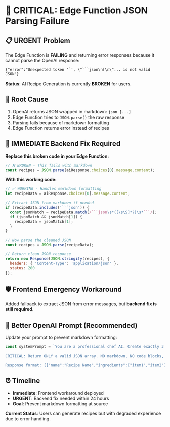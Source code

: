 # 🚨 CRITICAL: Edge Function JSON Parsing Failure

## 📋 **URGENT Problem**
The Edge Function is **FAILING** and returning error responses because it cannot parse the OpenAI response:

```
{"error":"Unexpected token '`', \"```json\n[\n\"... is not valid JSON"}
```

**Status**: AI Recipe Generation is currently **BROKEN** for users.

## 🎯 **Root Cause**
1. OpenAI returns JSON wrapped in markdown: ````json [...] ````
2. Edge Function tries to `JSON.parse()` the raw response
3. Parsing fails because of markdown formatting
4. Edge Function returns error instead of recipes

## 🔧 **IMMEDIATE Backend Fix Required**

**Replace this broken code in your Edge Function:**
```javascript
// ❌ BROKEN - This fails with markdown
const recipes = JSON.parse(aiResponse.choices[0].message.content);
```

**With this working code:**
```javascript
// ✅ WORKING - Handles markdown formatting
let recipeData = aiResponse.choices[0].message.content;

// Extract JSON from markdown if needed
if (recipeData.includes('```json')) {
  const jsonMatch = recipeData.match(/```json\s*([\s\S]*?)\s*```/);
  if (jsonMatch && jsonMatch[1]) {
    recipeData = jsonMatch[1];
  }
}

// Now parse the cleaned JSON
const recipes = JSON.parse(recipeData);

// Return clean JSON response
return new Response(JSON.stringify(recipes), {
  headers: { 'Content-Type': 'application/json' },
  status: 200
});
```

## 🛡️ **Frontend Emergency Workaround**
Added fallback to extract JSON from error messages, but **backend fix is still required**.

## 🎯 **Better OpenAI Prompt (Recommended)**
Update your prompt to prevent markdown formatting:

```javascript
const systemPrompt = `You are a professional chef AI. Create exactly 3 recipe variations.

CRITICAL: Return ONLY a valid JSON array. NO markdown, NO code blocks, NO formatting.

Response format: [{"name":"Recipe Name","ingredients":["item1","item2"],"steps":["step1","step2"],"estimated_time":30,"servings":4,"difficulty":"Medium"}]`;
```

## ⏰ **Timeline**
- **Immediate**: Frontend workaround deployed
- **URGENT**: Backend fix needed within 24 hours
- **Goal**: Prevent markdown formatting at source

**Current Status**: Users can generate recipes but with degraded experience due to error handling. 